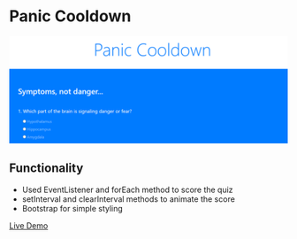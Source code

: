 # Panic Cooldown

<img src="panic_cooldown_img.png" width="800">

## Functionality

- Used EventListener and forEach method to score the quiz
- setInterval and clearInterval methods to animate the score
- Bootstrap for simple styling

[Live Demo](https://koller-m.github.io/panic_cooldown/)
